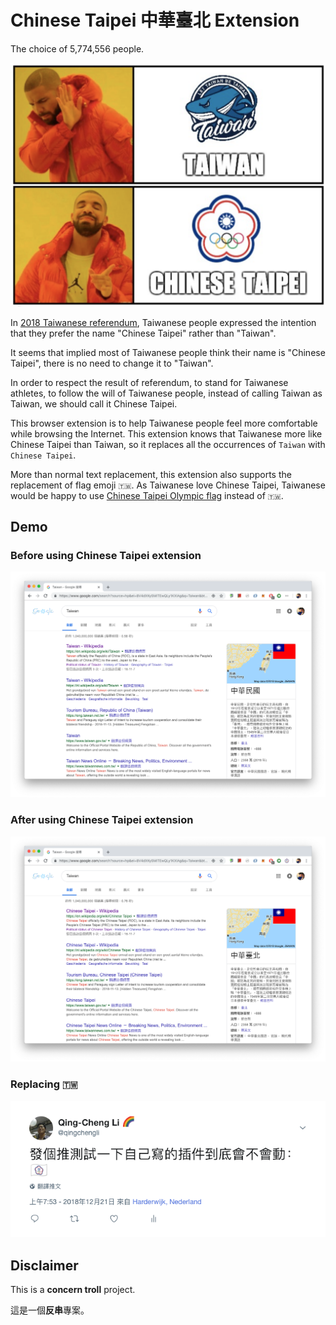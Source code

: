 # Chinese Taipei 中華臺北 Extension

The choice of 5,774,556 people. 

![People love the name "Chinese Taipei" rather than "Taiwan"](./imgs/PeopleWantChineseTaipei.png)

In [2018 Taiwanese referendum](https://en.wikipedia.org/wiki/2018_Taiwanese_referendum), Taiwanese people expressed the intention that they prefer the name "Chinese Taipei" rather than "Taiwan".

It seems that implied most of Taiwanese people think their name is "Chinese Taipei", there is no need to change it to "Taiwan". 

In order to respect the result of referendum, to stand for Taiwanese athletes, to follow the will of Taiwanese people, instead of calling Taiwan as Taiwan, we should call it Chinese Taipei.

This browser extension is to help Taiwanese people feel more comfortable while browsing the Internet. This extension knows that Taiwanese more like Chinese Taipei than Taiwan, so it replaces all the occurrences of `Taiwan` with `Chinese Taipei`.

More than normal text replacement, this extension also supports the replacement of flag emoji `🇹🇼`. As Taiwanese love Chinese Taipei, Taiwanese would be happy to use [Chinese Taipei Olympic flag](https://en.wikipedia.org/wiki/Chinese_Taipei_Olympic_flag) instead of `🇹🇼`.

## Demo

### Before using Chinese Taipei extension

![Screenshot before using Chinese Taipei extension](./imgs/BeforeTPE.png)

### After using Chinese Taipei extension

![Screenshot after using Chinese Taipei extension](./imgs/AfterTPE.png)

### Replacing `🇹🇼`

![Screenshot of replacing flag of TW](./imgs/TPEFlagDemo.png)

## Disclaimer

This is a **concern troll** project.

這是一個**反串**專案。
